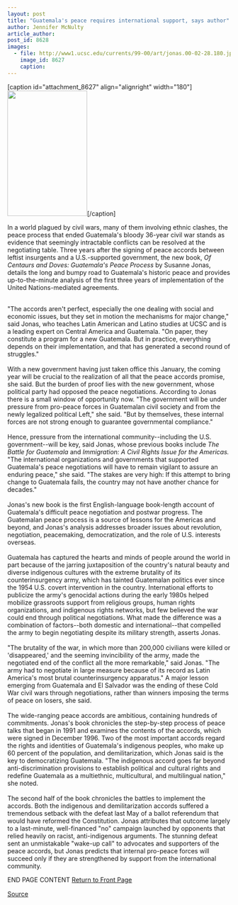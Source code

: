 ```yaml
---
layout: post
title: "Guatemala's peace requires international support, says author"
author: Jennifer McNulty
article_author: 
post_id: 8628
images:
  - file: http://www1.ucsc.edu/currents/99-00/art/jonas.00-02-28.180.jpg
    image_id: 8627
    caption: 
---
```


[caption id="attachment_8627" align="alignright" width="180"]<a href="http://dev-ucsc-news.pantheonsite.io/wp-content/uploads/2000/02/jonas.00-02-28.180.jpg"><img class="size-full wp-image-8627" src="http://dev-ucsc-news.pantheonsite.io/wp-content/uploads/2000/02/jonas.00-02-28.180.jpg" alt="" width="180" height="283" /></a>[/caption]
<p>
  In a world plagued by civil wars, many of them involving ethnic clashes, the peace process that ended Guatemala's bloody 36-year civil war stands as evidence that seemingly intractable conflicts can be resolved at the negotiating table. Three years after the signing of peace accords between leftist insurgents and a U.S.-supported government, the new book, <i>Of Centaurs and Doves: Guatemala's Peace Process</i> by Susanne Jonas, details the long and bumpy road to Guatemala's historic peace and provides up-to-the-minute analysis of the first three years of implementation of the United Nations-mediated agreements.<br>
  <br>
</p>"The accords aren't perfect, especially the one dealing with social and economic issues, but they set in motion the mechanisms for major change," said Jonas, who teaches Latin American and Latino studies at UCSC and is a leading expert on Central America and Guatemala. "On paper, they constitute a program for a new Guatemala. But in practice, everything depends on their implementation, and that has generated a second round of struggles."<br>
<br>
With a new government having just taken office this January, the coming year will be crucial to the realization of all that the peace accords promise, she said. But the burden of proof lies with the new government, whose political party had opposed the peace negotiations. According to Jonas there is a small window of opportunity now. "The government will be under pressure from pro-peace forces in Guatemalan civil society and from the newly legalized political Left," she said. "But by themselves, these internal forces are not strong enough to guarantee governmental compliance."<br>
<br>
Hence, pressure from the international community--including the U.S. government--will be key, said Jonas, whose previous books include <i>The Battle for Guatemala</i> and <i>Immigration: A Civil Rights Issue for the Americas.</i> "The international organizations and governments that supported Guatemala's peace negotiations will have to remain vigilant to assure an enduring peace," she said. "The stakes are very high: If this attempt to bring change to Guatemala fails, the country may not have another chance for decades."<br>
<br>
Jonas's new book is the first English-language book-length account of Guatemala's difficult peace negotiation and postwar progress. The Guatemalan peace process is a source of lessons for the Americas and beyond, and Jonas's analysis addresses broader issues about revolution, negotiation, peacemaking, democratization, and the role of U.S. interests overseas.<br>
<br>
Guatemala has captured the hearts and minds of people around the world in part because of the jarring juxtaposition of the country's natural beauty and diverse indigenous cultures with the extreme brutality of its counterinsurgency army, which has tainted Guatemalan politics ever since the 1954 U.S. covert intervention in the country. International efforts to publicize the army's genocidal actions during the early 1980s helped mobilize grassroots support from religious groups, human rights organizations, and indigenous rights networks, but few believed the war could end through political negotiations. What made the difference was a combination of factors--both domestic and international--that compelled the army to begin negotiating despite its military strength, asserts Jonas.<br>
<br>
"The brutality of the war, in which more than 200,000 civilians were killed or 'disappeared,' and the seeming invincibility of the army, made the negotiated end of the conflict all the more remarkable," said Jonas. "The army had to negotiate in large measure because of its record as Latin America's most brutal counterinsurgency apparatus." A major lesson emerging from Guatemala and El Salvador was the ending of these Cold War civil wars through negotiations, rather than winners imposing the terms of peace on losers, she said.<br>
<br>
The wide-ranging peace accords are ambitious, containing hundreds of commitments. Jonas's book chronicles the step-by-step process of peace talks that began in 1991 and examines the contents of the accords, which were signed in December 1996. Two of the most important accords regard the rights and identities of Guatemala's indigenous peoples, who make up 60 percent of the population, and demilitarization, which Jonas said is the key to democratizing Guatemala. "The indigenous accord goes far beyond anti-discrimination provisions to establish political and cultural rights and redefine Guatemala as a multiethnic, multicultural, and multilingual nation," she noted.<br>
<br>
The second half of the book chronicles the battles to implement the accords. Both the indigenous and demilitarization accords suffered a tremendous setback with the defeat last May of a ballot referendum that would have reformed the Constitution. Jonas attributes that outcome largely to a last-minute, well-financed "no" campaign launched by opponents that relied heavily on racist, anti-indigenous arguments. The stunning defeat sent an unmistakable "wake-up call" to advocates and supporters of the peace accords, but Jonas predicts that internal pro-peace forces will succeed only if they are strengthened by support from the international community.
<p>
  END PAGE CONTENT <a href="../../index.html">Return to Front Page</a> <img align="bottom" alt=" " border="0" height="1" src="../../images/trans.gif" width="385">
</p>
<p><a href="http://www1.ucsc.edu/currents/99-00/02-28/jonas.html" title="Permalink to jonas">Source</a></p>
